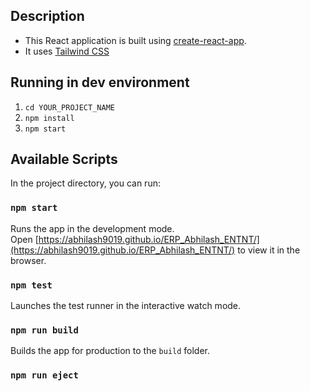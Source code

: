 ## Description

- This React application is built using [create-react-app](https://create-react-app.dev/).
- It uses [Tailwind CSS](https://tailwindcss.com/)

## Running in dev environment

1. `cd YOUR_PROJECT_NAME`
2. `npm install`
3. `npm start`

## Available Scripts

In the project directory, you can run:

### `npm start`

Runs the app in the development mode.<br>
Open [https://abhilash9019.github.io/ERP_Abhilash_ENTNT/](https://abhilash9019.github.io/ERP_Abhilash_ENTNT/) to view it in the browser.

### `npm test`

Launches the test runner in the interactive watch mode.<br>

### `npm run build`

Builds the app for production to the `build` folder.<br>

### `npm run eject`



